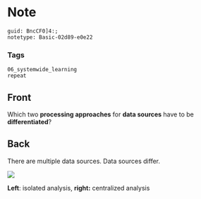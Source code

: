 # Note
```
guid: BncCF0]4:;
notetype: Basic-02d89-e0e22
```

### Tags
```
06_systemwide_learning
repeat
```

## Front
Which two <b>processing approaches</b> for <b>data sources</b> have to be <b>differentiated</b>?

## Back
There are multiple data sources. Data sources differ.

<img src="paste-9f68c5699db4016bb5907599ca679d192d3ec5d2.jpg">

<b>Left</b>: isolated analysis, <b>right:</b> centralized analysis
